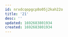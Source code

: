 ```yaml
---
id: nrxdcqopgcp8o05j2kah22o
title: '21'
desc: ''
updated: 1692683801934
created: 1692683801934
---
```

